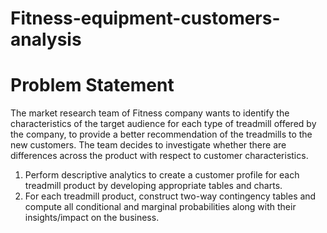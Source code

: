 # Fitness-equipment-customers-analysis

# Problem Statement
The market research team of Fitness company wants to identify the characteristics of the target audience for each type of treadmill offered by the company, to provide a better recommendation of the treadmills to the new customers. The team decides to investigate whether there are differences across the product with respect to customer characteristics.

1. Perform descriptive analytics to create a customer profile for each treadmill product by developing appropriate tables and charts.
2. For each treadmill product, construct two-way contingency tables and compute all conditional and marginal probabilities along with their insights/impact on the business.

